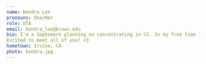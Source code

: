 ```yaml
---
name: Kendra Lee
pronouns: She/Her
role: UTA 
email: kendra_lee@brown.edu
bio: I'm a Sophomore planning on concentrating in CS. In my free time I like to eat yummy food, binge watch tv shows, and facetime my frens.
Excited to meet all of you! <3
hometown: Irvine, CA
photo: kendra.jpg
---
```

